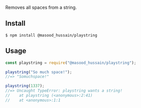 
Removes all spaces from a string.

## Install

```
$ npm install @masood_hussain/playstring
```

## Usage

```js
const playstring = require("@masood_hussain/playstring");

playstring("So much space!");
//=> "Somuchspace!"

playstring(1337);
//=> Uncaught TypeError: playstring wants a string!
//    at playstring (<anonymous>:2:41)
//    at <anonymous>:1:1
```

